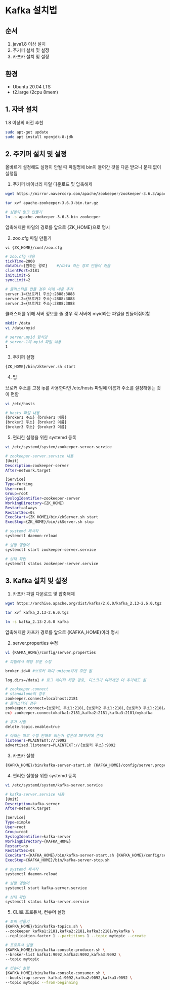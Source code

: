 # Kafka 설치법

## 순서

1. java1.8 이상 설치
2. 주키퍼 설치 및 설정
3. 카프카 설치 및 설정



## 환경

- Ubuntu 20.04 LTS
- t2.large (2cpu 8mem)



## 1. 자바 설치

1.8 이상의 버전 추천

```bash
sudo apt-get update
sudo apt install openjdk-8-jdk
```



## 2. 주키퍼 설치 및 설정

올바르게 설정해도 실행이 안될 때 파일명에 bin이 들어간 것을 다운 받으니 문제 없이 실행됨

1. 주키퍼 바이너리 파일 다운로드 및 압축해제

```bash
wget https://mirror.navercorp.com/apache/zookeeper/zookeeper-3.6.3/apache-zookeeper-3.6.3-bin.tar.gz

tar xvf apache-zookeeper-3.6.3-bin.tar.gz

# 심볼릭 링크 만들기
ln -s apache-zookeeper-3.6.3-bin zookeeper
```

압축해제한 파일의 경로를 앞으로 {ZK_HOME}으로 명시

2. zoo.cfg 파일 만들기

```
vi {ZK_HOME}/conf/zoo.cfg
```

```bash
# zoo.cfg 내용
tickTime=2000
dataDir={원하는 경로}	#/data 라는 경로 만들어 줬음
clientPort=2181
initLimit=5
syncLimit=2

# 클러스터를 만들 경우 아래 내용 추가
server.1={브로커1 주소}:2888:3888
server.2={브로커2 주소}:2888:3888
server.3={브로커2 주소}:2888:3888
```

클러스터를 위해 서버 정보를 줄 경우 각 서버에 myid라는 파일을 만들어줘야함

```bash
mkdir /data
vi /data/myid
```

```bash
# server.myid 형식임
# server.1의 myid 파일 내용
1
```

3. 주키퍼 실행

```bash
{ZK_HOME}/bin/zkServer.sh start
```

4. 팁

브로커 주소를 고정 ip를 사용한다면 /etc/hosts 파일에 이름과 주소를 설정해놓는 것이 편함

```bash
vi /etc/hosts

# hosts 파일 내용
{broker1 주소} {broker1 이름}
{broker2 주소} {broker2 이름}
{broker3 주소} {broker3 이름}
```

5. 편리한 실행을 위한 systemd 등록

```bash
vi /etc/systemd/system/zookeeper-server.service

# zookeeper-server.service 내용
[Unit]
Description=zookeeper-server
After=network.target

[Service]
Type=forking
User=root
Group=root
SyslogIdentifier=zookeeper-server
WorkingDirectory={ZK_HOME}
Restart=always
RestartSec=0s
ExecStart={ZK_HOME}/bin/zkServer.sh start
ExecStop={ZK_HOME}/bin/zkServer.sh stop

# systemd 재시작
systemctl daemon-reload

# 실행 명령어
systemctl start zookeeper-server.service

# 상태 확인
systemctl status zookeeper-server.service

```



## 3. Kafka 설치 및 설정

1. 카프카 파일 다운로드 및 압축해제

```bash
wget https://archive.apache.org/dist/kafka/2.6.0/kafka_2.13-2.6.0.tgz

tar xvf kafka_2.13-2.6.0.tgz

ln -s kafka_2.13-2.6.0 kafka
```

압축해제한 카프카 경로를 앞으로 {KAFKA_HOME}이라 명시

2. server.properties 수정

```bash
vi {KAFKA_HOME}/config/server.properties

# 파일에서 해당 부분 수정

broker.id=0	#브로커 마다 unique하게 주면 됨

log.dirs=/data1 # 로그 데이터 저장 경로, 디스크가 여러개면 더 추가해도 됨

# zookeeper.connect
# standalone의 경우
zookeeper.connect=localhost:2181
# 클러스터의 경우
zookeeper.connect={브로커1 주소}:2181,{브로커2 주소}:2181,{브로커3 주소}:2181/{지노드 이름}
ex) zookeeper.connect=kafka1:2181,kafka2:2181,kafka3:2181/mykafka

# 추가 사항
delete.topic.enable=true

# 아래는 따로 수정 안해도 되는거 같은데 DE위키에 존재
listeners=PLAINTEXT://:9092
advertised.listeners=PLAINTEXT://{브로커 주소}:9092
```

3. 카프카 실행

```bash
{KAFKA_HOME}/bin/kafka-server-start.sh {KAFKA_HOME}/config/server.properties -daemon
```

4. 편리한 실행을 위한 systemd 등록

```bash
vi /etc/systemd/system/kafka-server.service

# kafka-server.service 내용
[Unit]
Description=kafka-server
After=network.target

[Service]
Type=simple
User=root
Group=root
SyslogIdentifier=kafka-server
WorkingDirectory={KAFKA_HOME}
Restart=no
RestartSec=0s
ExecStart={KAFKA_HOME}/bin/kafka-server-start.sh {KAFKA_HOME}/config/server.properties
ExecStop={KAFKA_HOME}/bin/kafka-server-stop.sh

# systemd 재시작
systemctl daemon-reload

# 실행 명령어
systemctl start kafka-server.service

# 상태 확인
systemctl status kafka-server.service
```



5. CLI로 프로듀서, 컨슈머 실행

```bash
# 토픽 만들기
{KAFKA_HOME}/bin/kafka-topics.sh \
--zookeeper kafka1:2181,kafka2:2181,kafka3:2181/mykafka	\
--replication-factor 1 --partitions 1 --topic mytopic --create

# 프로듀서 실행
{KAFKA_HOME}/bin/kafka-console-producer.sh \
--broker-list kafka1:9092,kafka2:9092,kafka3:9092 \
--topic mytopic

# 컨슈머 실행
{KAFKA_HOME}/bin/kafka-console-consumer.sh \
--bootstrap-server kafka1:9092,kafka2:9092,kafka3:9092 \
--topic mytopic --from-beginning
```

